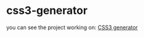 # css3-generator


you can see the project working on: 
[CSS3 generator](https://angelmorenor.github.io/css-generator/)
